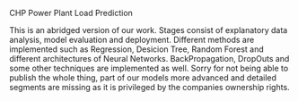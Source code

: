 CHP Power Plant Load Prediction

This is an abridged version of our work. Stages consist of explanatory data analysis, model evaluation and deployment. Different methods are implemented such as Regression, Desicion Tree, Random Forest and different architectures of Neural Networks. BackPropagation, DropOuts and some other techniques are implemented as well. Sorry for not being able to publish the whole thing, part of our models more advanced and detailed segments are missing as it is privileged by the companies ownership rights.
